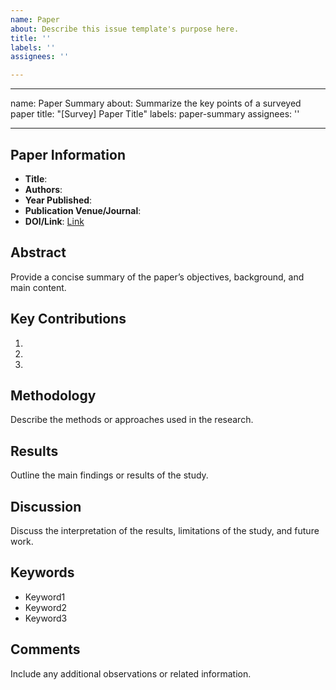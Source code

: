 ```yaml
---
name: Paper
about: Describe this issue template's purpose here.
title: ''
labels: ''
assignees: ''

---
```


---
name: Paper Summary
about: Summarize the key points of a surveyed paper
title: "[Survey] Paper Title"
labels: paper-summary
assignees: ''

---

## Paper Information

- **Title**: 
- **Authors**: 
- **Year Published**: 
- **Publication Venue/Journal**: 
- **DOI/Link**: [Link](URL)

## Abstract

Provide a concise summary of the paper’s objectives, background, and main content.

## Key Contributions

1. 
2. 
3. 

## Methodology

Describe the methods or approaches used in the research.

## Results

Outline the main findings or results of the study.

## Discussion

Discuss the interpretation of the results, limitations of the study, and future work.

## Keywords

- Keyword1
- Keyword2
- Keyword3

## Comments

Include any additional observations or related information.
